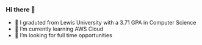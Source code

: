 ### Hi there 👋

- 🔭 I graduted from Lewis University with a 3.71 GPA in Computer Science
- 🌱 I’m currently learning AWS Cloud
- 🤔 I’m looking for full time opportunities


<!--
**GToritto/GToritto** is a ✨ _special_ ✨ repository because its `README.md` (this file) appears on your GitHub profile.

Here are some ideas to get you started:

- 🔭 I’m currently working on ...
- 🌱 I’m currently learning ...
- 👯 I’m looking to collaborate on ...
- 🤔 I’m looking for help with ...
- 💬 Ask me about ...
- 📫 How to reach me: ...
- 😄 Pronouns: ...
- ⚡ Fun fact: ...
-->
